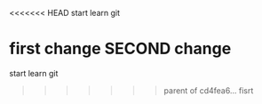 <<<<<<< HEAD
 start learn git

first change
SECOND change 
=======
 start learn git 
>>>>>>> parent of cd4fea6... fisrt
